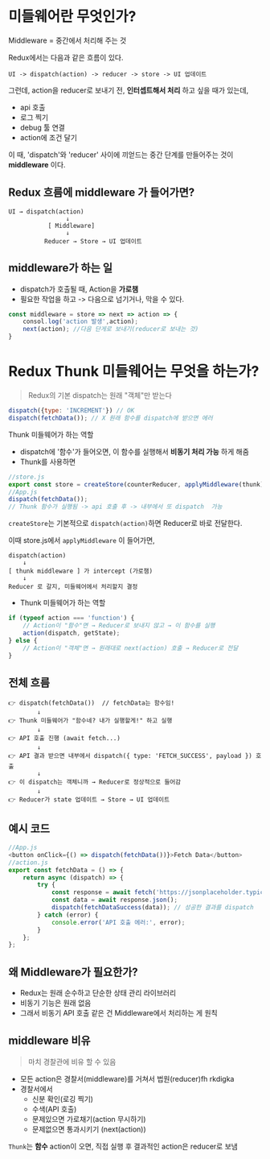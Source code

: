 # 미들웨어란 무엇인가?
Middleware = 중간에서 처리해 주는 것

Redux에서는 다음과 같은 흐름이 있다.
```
UI -> dispatch(action) -> reducer -> store -> UI 업데이트
```

그런데, action을 reducer로 보내기 전, **인터셉트해서 처리** 하고 싶을 때가 있는데,
- api 호출
- 로그 찍기
- debug 툴 연결
- action에 조건 달기

이 때, 'dispatch'와 'reducer' 사이에 끼얻드는 중간 단계를 만들어주는 것이 **middleware** 이다.

## Redux 흐름에 middleware 가 들어가면?
```
UI → dispatch(action)
                ↓
           [ Middleware]
                ↓
          Reducer → Store → UI 업데이트
```

## middleware가 하는 일

- dispatch가 호출될 때, Action을 **가로챔**
- 필요한 작업을 하고 -> 다음으로 넘기거나, 막을 수 있다.
```js
const middleware = store => next => action => {
	consol.log('action 발생',action);
	next(action); //다음 단게로 보내기(reducer로 보내는 것)
}
```


# Redux Thunk 미들웨어는 무엇을 하는가?
> Redux의 기본 dispatch는 원래 "객체"만 받는다

```js
dispatch({type: 'INCREMENT'}) // OK
dispatch(fetchData()); // X 원래 함수를 dispatch에 받으면 에러
```

Thunk 미들웨어가 하는 역할
- dispatch에 '함수'가 들어오면, 이 함수를 실행해서 **비동기 처리 가능** 하게 해줌
- Thunk를 사용하면
```js
//store.js
export const store = createStore(counterReducer, applyMiddleware(thunk));
//App.js
dispatch(fetchData()); 
// Thunk 함수가 실행됨 -> api 호출 후 -> 내부에서 또 dispatch  가능
```

`createStore`는 기본적으로 `dispatch(action)`하면 Reducer로 바로 전달한다.

이때 store.js에서 `applyMiddleware` 이 들어가면,
```
dispatch(action)
    ↓
[ thunk middleware ] 가 intercept (가로챔)
    ↓
Reducer 로 갈지, 미들웨어에서 처리할지 결정
```
- Thunk 미들웨어가 하는 역할
```js
if (typeof action === 'function') {
    // Action이 "함수"면 → Reducer로 보내지 않고 → 이 함수를 실행
    action(dispatch, getState);
} else {
    // Action이 "객체"면 → 원래대로 next(action) 호출 → Reducer로 전달
}
```

## 전체 흐름
```
👉 dispatch(fetchData())  // fetchData는 함수임!
        ↓
👉 Thunk 미들웨어가 "함수네? 내가 실행할게!" 하고 실행
        ↓
👉 API 호출 진행 (await fetch...)
        ↓
👉 API 결과 받으면 내부에서 dispatch({ type: 'FETCH_SUCCESS', payload }) 호출
        ↓
👉 이 dispatch는 객체니까 → Reducer로 정상적으로 들어감
        ↓
👉 Reducer가 state 업데이트 → Store → UI 업데이트
```

## 예시 코드
```js
//App.js
<button onClick={() => dispatch(fetchData())}>Fetch Data</button>
//action.js
export const fetchData = () => {
    return async (dispatch) => {
        try {
            const response = await fetch('https://jsonplaceholder.typicode.com/posts/1');
            const data = await response.json();
            dispatch(fetchDataSuccess(data)); // 성공한 결과를 dispatch
        } catch (error) {
            console.error('API 호출 에러:', error);
        }
    };
};
```

## 왜 Middleware가 필요한가?
-  Redux는 원래 순수하고 단순한 상태 관리 라이브러리
- 비동기 기능은 원래 없음
- 그래서 비동기 API 호출 같은 건 Middleware에서 처리하는 게 원칙

## middleware 비유
> 마치 경찰관에 비유 할 수 있음
- 모든 action은 경찰서(middleware)를 거쳐서 법원(reducer)fh rkdigka
- 경찰서에서
	- 신분 확인(로깅 찍기)
	- 수색(API 호출)
	- 문제있으면 가로채기(action 무시하기)
	- 문제없으면 통과시키기 (next(action))

`Thunk`는 **함수** action이 오면, 직접 실행 후 결과적인 action은 reducer로 보냄
